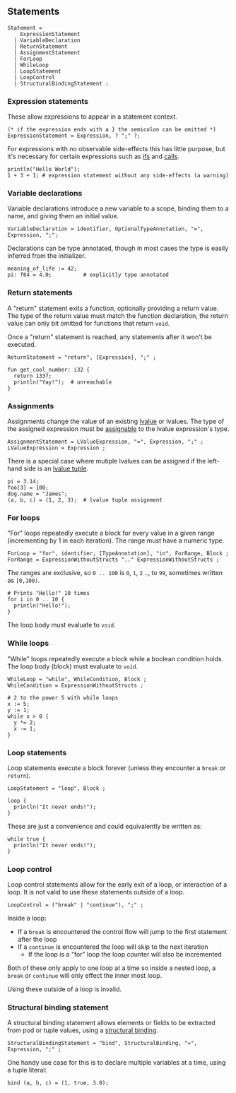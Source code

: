 ## Statements

```ebnf
Statement =
    ExpressionStatement
  | VariableDeclaration
  | ReturnStatement
  | AssignmentStatement
  | ForLoop
  | WhileLoop
  | LoopStatement
  | LoopControl
  | StructuralBindingStatement ;
```

### Expression statements

These allow expressions to appear in a statement context.

```ebnf
(* if the expression ends with a } the semicolon can be omitted *)
ExpressionStatement = Expression, ? ";" ?;
```

For expressions with no observable side-effects this has little purpose, but
it's necessary for certain expressions such as [ifs](#if-expressions) and [calls](#calls).

```mank
println("Hello World");
1 + 3 + 1; # expression statement without any side-effects (a warning)
```

### Variable declarations

Variable declarations introduce a new variable to a scope, binding them to a name,
and giving them an initial value.

```ebnf
VariableDeclaration = identifier, OptionalTypeAnnotation, "=", Expression, ";";
```

Declarations can be type annotated, though in most cases the type is easily inferred from
the initializer.

```mank
meaning_of_life := 42;
pi: f64 = 4.0;          # explicitly type annotated
```

### Return statements

A "return" statement exits a function, optionally providing a return value.
The type of the return value must match the function declaration,
the return value can only bit omitted for functions that return `void`.


Once a "return" statement is reached, any statements after it won't be executed.

```ebnf
ReturnStatement = "return", [Expression], ";" ;
```

```mank
fun get_cool_number: i32 {
  return 1337;
  println("Yay!");  # unreachable
}
```

### Assignments

Assignments change the value of an existing [lvalue](#binding-points) or lvalues.
The type of the assigned expression must be [assignable](#assignability) to the lvalue expression's type.

```ebnf
AssignmentStatement = LValueExpression, "=", Expression, ";" ;
LValueExpression = Expression ;
```

There is a special case where mutiple lvalues can be assigned if the left-hand side
is an [lvalue tuple](#tuple-literals).

```mank
pi = 3.14;
foo[3] = 100;
dog.name = "James";
(a, b, c) = (1, 2, 3);  # lvalue tuple assignment
```

### For loops

"For" loops repeatedly execute a block for every value in a given range
(incrementing by 1 in each iteration). The range must have a numeric type.

```ebnf
ForLoop = "for", identifier, [TypeAnnotation], "in", ForRange, Block ;
ForRange = ExpressionWithoutStructs ".." ExpressionWithoutStructs ;
```

The ranges are exclusive, so `0 .. 100` is `0`, `1`, `2` .., to `99`,
sometimes written as `[0,100)`.

<!-- Loop counter + counter scope  & start/end mutations -->

```mank
# Prints "Hello!" 10 times
for i in 0 .. 10 {
  println("Hello!");
}
```

The loop body must evaluate to `void`.

### While loops

"While" loops repeatedly execute a block while a boolean condition holds.
The loop body (block) must evaluate to `void`.

```ebnf
WhileLoop = "while", WhileCondition, Block ;
WhileCondition = ExpressionWithoutStructs ;
```

```mank
# 2 to the power 5 with while loops
x := 5;
y := 1;
while x > 0 {
  y *= 2;
  x -= 1;
}
```

### Loop statements

Loop statements execute a block forever (unless they encounter a `break` or `return`).

```ebnf
LoopStatement = "loop", Block ;
```

```mank
loop {
  println("It never ends!");
}
```

These are just a convenience and could equivalently be written as:
```mank
while true {
  println("It never ends!");
}
```

### Loop control

Loop control statements allow for the early exit of a loop, or interaction of a
loop. It is not valid to use these statements outside of a loop.

```ebnf
LoopControl = ("break" | "continue"), ";" ;
```

Inside a loop:
- If a `break` is encountered the control flow will jump to the first statement after the loop
- If a `continue` is encountered the loop will skip to the next iteration
  -  If the loop is a "for" loop the loop counter will also be incremented

Both of these only apply to one loop at a time so inside a nested loop, a `break` or `continue`
will only effect the inner most loop.


Using these outside of a loop is invalid.

### Structural binding statement

A structural binding statement allows elements or fields to be extracted from pod or tuple
values, using a [structural binding](#structural-bindings).

```ebnf
StructuralBindingStatement = "bind", StructuralBinding, "=", Expression, ";" ;
```

One handy use case for this is to declare multiple variables at a time, using a
tuple literal:
```mank
bind (a, b, c) = (1, true, 3.0);
```
